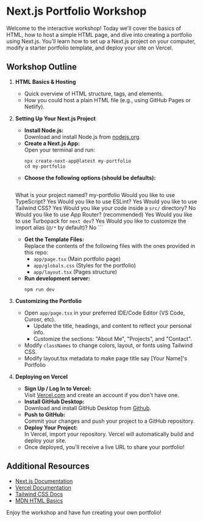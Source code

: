 # Next.js Portfolio Workshop

Welcome to the interactive workshop! Today we'll cover the basics of HTML, how to host a simple HTML page, and dive into creating a portfolio using Next.js. You'll learn how to set up a Next.js project on your computer, modify a starter portfolio template, and deploy your site on Vercel.

## Workshop Outline

1. **HTML Basics & Hosting**  
   - Quick overview of HTML structure, tags, and elements.
   - How you could host a plain HTML file (e.g., using GitHub Pages or Netlify).

2. **Setting Up Your Next.js Project**
   - **Install Node.js:**  
     Download and install Node.js from [nodejs.org](https://nodejs.org/).
   - **Create a Next.js App:**  
     Open your terminal and run:  
     ```
     npx create-next-app@latest my-portfolio
     cd my-portfolio
     ```
   - **Choose the following options (should be defaults):**
        ```
    What is your project named? my-portfolio
    Would you like to use TypeScript? Yes
    Would you like to use ESLint? Yes
    Would you like to use Tailwind CSS? Yes
    Would you like your code inside a `src/` directory? No
    Would you like to use App Router? (recommended) Yes
    Would you like to use Turbopack for `next dev`?  Yes
    Would you like to customize the import alias (`@/*` by default)? No
        ```
   - **Get the Template Files:**  
     Replace the contents of the following files with the ones provided in this repo:
     - `app/page.tsx` (Main portfolio page)
     - `app/globals.css` (Styles for the portfolio)
     - `app/layout.tsx` (Pages structure)
   - **Run development server:**
        ```
        npm run dev
        ```


3. **Customizing the Portfolio**
   - Open `app/page.tsx` in your preferred IDE/Code Editor (VS Code, Curosr, etc).
     - Update the title, headings, and content to reflect your personal info.
     - Customize the sections: "About Me", "Projects", and "Contact".
   - Modify `classNames` to change colors, layout, or fonts using Tailwind CSS.
   - Modify layout.tsx metadata to make page title say [Your Name]'s Portfolio

4. **Deploying on Vercel**
   - **Sign Up / Log In to Vercel:**  
     Visit [Vercel.com](https://vercel.com/) and create an account if you don't have one.
    - **Install GitHub Desktop:**  
     Download and install GitHub Desktop from [Github](https://desktop.github.com/download/).
   - **Push to GitHub:**  
     Commit your changes and push your project to a GitHub repository.
   - **Deploy Your Project:**  
     In Vercel, import your repository. Vercel will automatically build and deploy your site.
   - Once deployed, you'll receive a live URL to share your portfolio!

## Additional Resources
- [Next.js Documentation](https://nextjs.org/docs)
- [Vercel Documentation](https://vercel.com/docs)
- [Tailwind CSS Docs](https://v2.tailwindcss.com/docs)
- [MDN HTML Basics](https://developer.mozilla.org/en-US/docs/Learn/HTML)

Enjoy the workshop and have fun creating your own portfolio!
